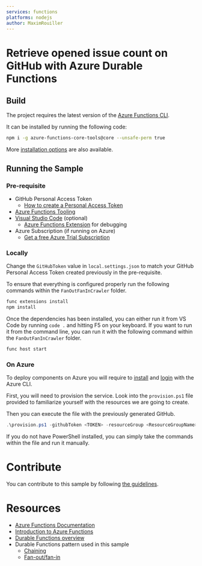 ```yaml
---
services: functions
platforms: nodejs
author: MaximRouiller
---
```


# Retrieve opened issue count on GitHub with Azure Durable Functions

## Build

The project requires the latest version of the [Azure Functions CLI](https://github.com/Azure/azure-functions-core-tools).

It can be installed by running the following code:

```bash
npm i -g azure-functions-core-tools@core --unsafe-perm true
```

More [installation options](https://docs.microsoft.com/en-us/azure/azure-functions/functions-run-local?WT.mc_id=durablejs-sample-marouill) are also available.

## Running the Sample

### Pre-requisite

- GitHub Personal Access Token
  - [How to create a Personal Access Token](https://help.github.com/articles/creating-a-personal-access-token-for-the-command-line/)
- [Azure Functions Tooling](https://docs.microsoft.com/en-us/azure/azure-functions/functions-run-local?WT.mc_id=durablejs-sample-marouill)
- [Visual Studio Code](https://code.visualstudio.com/download?WT.mc_id=durablejs-sample-marouill) (optional)
  - [Azure Functions Extension](https://marketplace.visualstudio.com/items?itemName=ms-azuretools.vscode-azurefunctions) for debugging
- Azure Subscription (if running on Azure)
  - [Get a free Azure Trial Subscription](https://azure.microsoft.com/free/?WT.mc_id=durablejs-sample-marouill)

### Locally

Change the `GitHubToken` value in `local.settings.json` to match your GitHub Personal Access Token created previously in the pre-requisite.

To ensure that everything is configured properly run the following commands within the `FanOutFanInCrawler` folder.

```bash
func extensions install
npm install
```

Once the dependencies has been installed, you can either run it from VS Code by running `code .` and hitting F5 on your keyboard. If you want to run it from the command line, you can run it with the following command within the `FanOutFanInCrawler` folder.

```bash
func host start
```

### On Azure

To deploy components on Azure you will require to [install](https://docs.microsoft.com/cli/azure/install-azure-cli?view=azure-cli-latest&WT.mc_id=durablejs-sample-marouill) and [login](https://docs.microsoft.com/cli/azure/authenticate-azure-cli?view=azure-cli-latest&WT.mc_id=durablejs-sample-marouill) with the Azure CLI.

First, you will need to provision the service. Look into the `provision.ps1` file provided to familiarize yourself with the resources we are going to create.

Then you can execute the file with the previously generated GitHub.

```powershell
.\provision.ps1 -githubToken <TOKEN> -resourceGroup <ResourceGroupName> -storageName <StorageAccountName> -functionName <FunctionName>
```

If you do not have PowerShell installed, you can simply take the commands within the file and run it manually.

# Contribute

You can contribute to this sample by following [the guidelines](/CONTRIBUTE.md).

# Resources

- [Azure Functions Documentation](https://docs.microsoft.com/azure/azure-functions/?WT.mc_id=durablejs-sample-marouill)
- [Introduction to Azure Functions](https://docs.microsoft.com/azure/azure-functions/functions-overview?WT.mc_id=durablejs-sample-marouill)
- [Durable Functions overview](https://docs.microsoft.com/azure/azure-functions/durable-functions-overview?WT.mc_id=durablejs-sample-marouill)
- Durable Functions pattern used in this sample
  - [Chaining](https://docs.microsoft.com/azure/azure-functions/durable-functions-sequence?WT.mc_id=durablejs-sample-marouill)
  - [Fan-out/fan-in](https://docs.microsoft.com/azure/azure-functions/durable-functions-cloud-backup?WT.mc_id=durablejs-sample-marouill)
